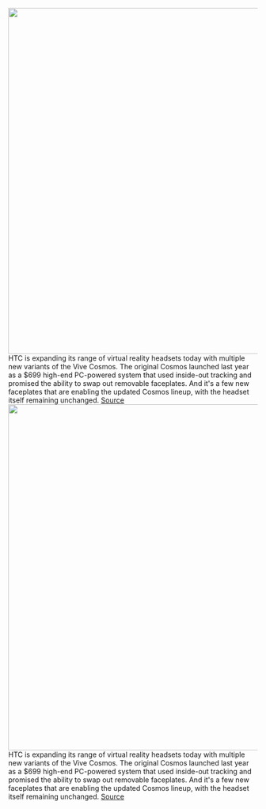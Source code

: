 <img src='https://cdn.vox-cdn.com/thumbor/MkgtiRZpnTnG-xflaFko_oix5Og=/0x0:2040x1360/1200x800/filters:focal(1253x465:1579x791)/cdn.vox-cdn.com/uploads/chorus_image/image/66342124/akrales_191003_3707_0159.0.jpg' width='700px' /><br/>
HTC is expanding its range of virtual reality headsets today with multiple new variants of the Vive Cosmos. The original Cosmos launched last year as a $699 high-end PC-powered system that used inside-out tracking and promised the ability to swap out removable faceplates. And it's a few new faceplates that are enabling the updated Cosmos lineup, with the headset itself remaining unchanged.
<a href='https://www.theverge.com/2020/2/20/21145156/htc-vive-cosmos-series-announced-elite-play-xr-faceplates'> Source <a/><img src='https://cdn.vox-cdn.com/thumbor/MkgtiRZpnTnG-xflaFko_oix5Og=/0x0:2040x1360/1200x800/filters:focal(1253x465:1579x791)/cdn.vox-cdn.com/uploads/chorus_image/image/66342124/akrales_191003_3707_0159.0.jpg' width='700px' /><br/>
HTC is expanding its range of virtual reality headsets today with multiple new variants of the Vive Cosmos. The original Cosmos launched last year as a $699 high-end PC-powered system that used inside-out tracking and promised the ability to swap out removable faceplates. And it's a few new faceplates that are enabling the updated Cosmos lineup, with the headset itself remaining unchanged.
<a href='https://www.theverge.com/2020/2/20/21145156/htc-vive-cosmos-series-announced-elite-play-xr-faceplates'> Source <a/>